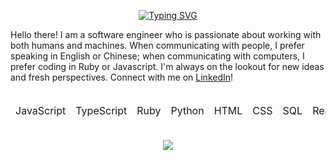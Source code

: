 <p align="center">
  <a href="https://git.io/typing-svg"><img src="https://readme-typing-svg.demolab.com?font=Fira+Code&size=18&duration=3500&pause=800&color=681AFF&background=000000&center=true&vCenter=true&width=500&lines=hi%2C+my+name+is+gary;i+am+a+full+stack+developer;thanks+for+visiting!" alt="Typing SVG" /></a>
</p>

<div background-color="000000" color="681AFF">
  Hello there! I am a software engineer who is passionate about working with both humans and machines. When communicating with people, I prefer speaking in English or Chinese; when communicating with computers, I prefer coding in Ruby or Javascript. I'm always on the lookout for new ideas and fresh perspectives. Connect with me on <a href="https://www.linkedin.com/in/g-hor/">LinkedIn</a>!
</div>

<br />

<table align="center">
  <thead>
    <tr>
      <td>JavaScript</td>
      <td>TypeScript</td>
      <td>Ruby</td>
      <td>Python</td>
      <td>HTML</td>
      <td>CSS</td>
      <td>SQL</td>
      <td>React</td>
      <td>Redux</td>
      <td>Rails</td>
      <td>MongoDB</td>
      <td>Node.js</td>
      <td>Express</td>
      <td>AWS</td>
    </tr>
  </thead>
</table>

<br />

<div align="center">
    <!-- <img src="https://github-readme-stats.vercel.app/api?username=g-hor&hide_title=true&theme=midnight-purple&show_icons=true"> -->
    <img src="https://github-readme-stats.vercel.app/api/top-langs/?username=g-hor&layout=compact&theme=midnight-purple">
</div>
